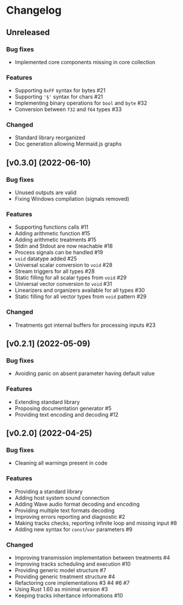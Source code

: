 # Changelog

## Unreleased

### Bug fixes

- Implemented core components missing in core collection

### Features

- Supporting `0xFF` syntax for bytes #21
- Supporting `'§'` syntax for chars #21
- Implementing binary operations for `bool` and `byte` #32
- Conversion between `f32` and `f64` types #33

### Changed

- Standard library reorganized
- Doc generation allowing Mermaid.js graphs

## [v0.3.0] (2022-06-10)

### Bug fixes

- Unused outputs are valid
- Fixing Windows compilation (signals removed)

### Features

- Supporting functions calls #11
- Adding arithmetic function #15
- Adding arithmetic treatments #15
- Stdin and Stdout are now reachable #18
- Process signals can be handled #19
- `void` datatype added #25
- Universal scalar conversion to `void` #28
- Stream triggers for all types #28
- Static filling for all scalar types from `void` #29
- Universal vector conversion to `void` #31
- Linearizers and organizers available for all types #30
- Static filling for all vector types from `void` pattern #29

### Changed

- Treatments got internal buffers for processing inputs #23

## [v0.2.1] (2022-05-09)

### Bug fixes
- Avoiding panic on absent parameter having default value

### Features
- Extending standard library
- Proposing documentation generator #5
- Providing text encoding and decoding #12

## [v0.2.0] (2022-04-25)

### Bug fixes
- Cleaning all warnings present in code

### Features
- Providing a standard library
- Adding host system sound connection
- Adding Wave audio format decoding and encoding
- Providing multiple text formats decoding
- Improving errors reporting and diagnostic #2
- Making tracks checks, reporting infinite loop and missing input #8
- Adding new syntax for `const`/`var` parameters #9

### Changed
- Improving transmission implementation between treatments #4
- Improving tracks scheduling and execution #10
- Providing generic model structure #7
- Providing generic treatment structure #4
- Refactoring core implementations #3 #4 #6 #7
- Using Rust 1.60 as minimal version #3
- Keeping tracks inheritance informations #10
